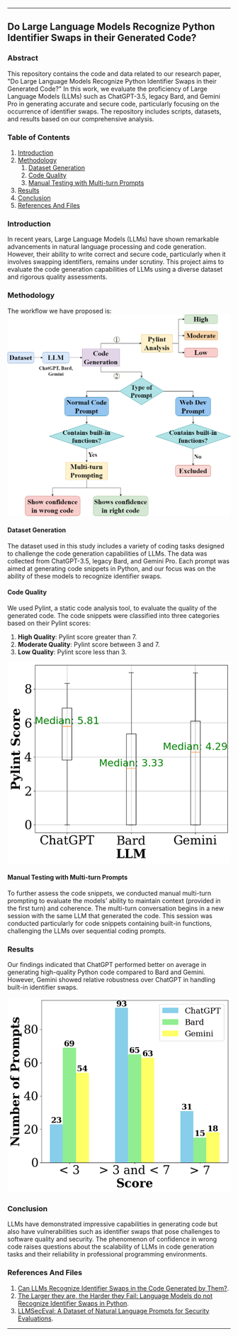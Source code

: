 
---

## Do Large Language Models Recognize Python Identifier Swaps in their Generated Code?

### Abstract

This repository contains the code and data related to our research paper, "Do Large Language Models Recognize Python Identifier Swaps in their Generated Code?" In this work, we evaluate the proficiency of Large Language Models (LLMs) such as ChatGPT-3.5, legacy Bard, and Gemini Pro in generating accurate and secure code, particularly focusing on the occurrence of identifier swaps. The repository includes scripts, datasets, and results based on our comprehensive analysis.

### Table of Contents

1. [Introduction](#introduction)
2. [Methodology](#methodology)
   1. [Dataset Generation](#dataset-generation)
   2. [Code Quality](#code-quality)
   3. [Manual Testing with Multi-turn Prompts](#manual-testing-with-multi-turn-prompts)
3. [Results](#results)
4. [Conclusion](#conclusion)
5. [References And Files](#references)


### Introduction

In recent years, Large Language Models (LLMs) have shown remarkable advancements in natural language processing and code generation. However, their ability to write correct and secure code, particularly when it involves swapping identifiers, remains under scrutiny. This project aims to evaluate the code generation capabilities of LLMs using a diverse dataset and rigorous quality assessments.

### Methodology
The workflow we have proposed is:
![Workflow](llm_codegen_idswap.png)
#### Dataset Generation

The dataset used in this study includes a variety of coding tasks designed to challenge the code generation capabilities of LLMs. The data was collected from ChatGPT-3.5, legacy Bard, and Gemini Pro. Each prompt was aimed at generating code snippets in Python, and our focus was on the ability of these models to recognize identifier swaps.

#### Code Quality

We used Pylint, a static code analysis tool, to evaluate the quality of the generated code. The code snippets were classified into three categories based on their Pylint scores:

1. **High Quality**: Pylint score greater than 7.
2. **Moderate Quality**: Pylint score between 3 and 7.
3. **Low Quality**: Pylint score less than 3.

![LLM Code Quality](median_pylint_scores.png)

#### Manual Testing with Multi-turn Prompts

To further assess the code snippets, we conducted manual multi-turn prompting to evaluate the models' ability to maintain context (provided in the first turn) and coherence. The multi-turn conversation begins in a new session with the same LLM that generated the code. This session was conducted particularly for code snippets containing built-in functions, challenging the LLMs over sequential coding prompts.



### Results

Our findings indicated that ChatGPT performed better on average in generating high-quality Python code compared to Bard and Gemini. However, Gemini showed relative robustness over ChatGPT in handling built-in identifier swaps. 

![LLM Performance](llm_performance_compare.png)

### Conclusion

LLMs have demonstrated impressive capabilities in generating code but also have vulnerabilities such as identifier swaps that pose challenges to software quality and security. The phenomenon of confidence in wrong code raises questions about
the scalability of LLMs in code generation tasks and their reliability in professional programming environments.

### References And Files

1. [Can LLMs Recognize Identifier Swaps in the Code Generated by Them?](https://github.com/Anonymoususer2300/Can-LLMs-recognize-identifier-swaps-in-the-code-generated-by-them).
2. [The Larger they are, the Harder they Fail: Language Models do not Recognize Identifier Swaps in Python](https://doi.org/10.18653/v1/2023.findings-acl.19).
3. [LLMSecEval: A Dataset of Natural Language Prompts for Security Evaluations](https://github.com/tuhh-softsec/LLMSecEval.git).

---


